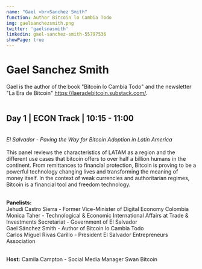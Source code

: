 ```yaml
---
name: "Gael <br>Sanchez Smith"
function: Author Bitcoin lo Cambia Todo
img: gaelsanchezsmith.png
twitter: 'gaelsnasmith'
linkedin: gael-sanchez-smith-55797536
showPage: true
---
```


# Gael Sanchez Smith
 
Gael is the author of the book "Bitcoin lo Cambia Todo" and the newsletter "La Era de Bitcoin"  https://laeradebitcoin.substack.com/.
<br><br>

## Day 1 | ECON Track | 10:15 - 11:00
<br>
<i>El Salvador - Paving the Way for Bitcoin Adoption in Latin America</i><br><br>
This panel reviews the characteristics of LATAM as a region and the different use cases that bitcoin offers to over half a billion humans in the continent. From remittances to financial protection, Bitcoin is proving to be a powerful technology changing lives and transforming the meaning of money itself. In the context of weak currencies and authoritarian regimes, Bitcoin is a financial tool and freedom technology. <br><br>

<b>Panelists:</b><br>
Jehudi Castro Sierra - Former Vice-Minister of Digital Economy Colombia<br>
Monica Taher - Technological & Economic International Affairs at Trade & Investments Secretariat - Government of El Salvador<br>
Gael Sánchez Smith - Author of Bitcoin lo Cambia Todo<br>
Carlos Miguel Rivas Carillo - President El Salvador Entrepreneurs Association<br><br>

<b>Host:</b> Camila Campton - Social Media Manager Swan Bitcoin<br><br>


